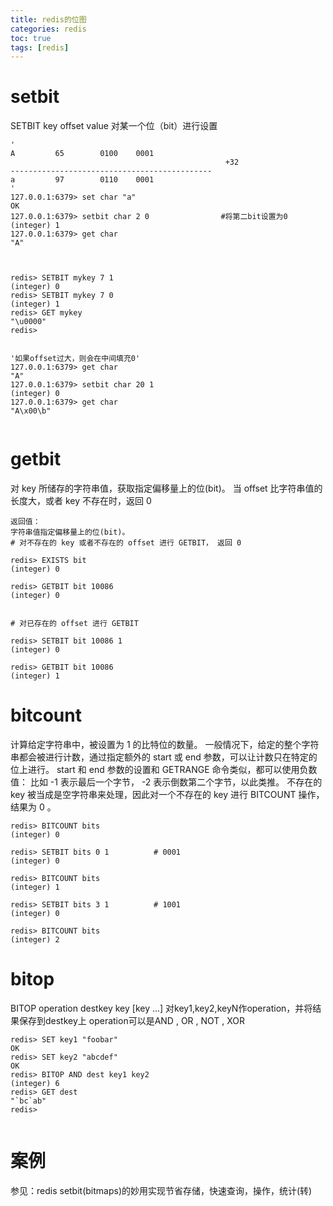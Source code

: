 ```yaml
---
title: redis的位图
categories: redis   
toc: true  
tags: [redis]
---
```




# setbit
SETBIT key offset value
对某一个位（bit）进行设置
 
```
'
A         65        0100    0001
                                                +32
---------------------------------------------
a         97        0110    0001
'
127.0.0.1:6379> set char "a"
OK
127.0.0.1:6379> setbit char 2 0                #将第二bit设置为0
(integer) 1
127.0.0.1:6379> get char
"A"
 
 
 
redis> SETBIT mykey 7 1
(integer) 0
redis> SETBIT mykey 7 0
(integer) 1
redis> GET mykey
"\u0000"
redis>
 
 
'如果offset过大，则会在中间填充0'
127.0.0.1:6379> get char
"A"
127.0.0.1:6379> setbit char 20 1
(integer) 0
127.0.0.1:6379> get char
"A\x00\b"
 
```


# getbit
对 key 所储存的字符串值，获取指定偏移量上的位(bit)。 
当 offset 比字符串值的长度大，或者 key 不存在时，返回 0
```
返回值：
字符串值指定偏移量上的位(bit)。
# 对不存在的 key 或者不存在的 offset 进行 GETBIT， 返回 0
 
redis> EXISTS bit
(integer) 0
 
redis> GETBIT bit 10086
(integer) 0
 
 
# 对已存在的 offset 进行 GETBIT
 
redis> SETBIT bit 10086 1
(integer) 0
 
redis> GETBIT bit 10086
(integer) 1
```
 

# bitcount
计算给定字符串中，被设置为 1 的比特位的数量。
一般情况下，给定的整个字符串都会被进行计数，通过指定额外的 start 或 end 参数，可以让计数只在特定的位上进行。
start 和 end 参数的设置和 GETRANGE 命令类似，都可以使用负数值： 比如 -1 表示最后一个字节， -2 表示倒数第二个字节，以此类推。 
不存在的 key 被当成是空字符串来处理，因此对一个不存在的 key 进行 BITCOUNT 操作，结果为 0 。
```
redis> BITCOUNT bits
(integer) 0
 
redis> SETBIT bits 0 1          # 0001
(integer) 0
 
redis> BITCOUNT bits
(integer) 1
 
redis> SETBIT bits 3 1          # 1001
(integer) 0
 
redis> BITCOUNT bits
(integer) 2
```


 
# bitop
BITOP operation destkey key [key ...]
对key1,key2,keyN作operation，并将结果保存到destkey上
operation可以是AND , OR , NOT , XOR
```
redis> SET key1 "foobar"
OK
redis> SET key2 "abcdef"
OK
redis> BITOP AND dest key1 key2
(integer) 6
redis> GET dest
"`bc`ab"
redis>
 
```



# 案例
参见：redis setbit(bitmaps)的妙用实现节省存储，快速查询，操作，统计(转)

